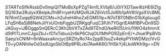$START$oSlfkRssbDv0mpQITMoBsXpPZgT4m1LXVbj6/iJ0iYXDTaw4lzHE6IZlgSQ163w2RulyxX8eipkJfn9FrryeHUMQvRJAZ6iVct5JoWb1pAV6tVgoXVc8MLN76mfZuqq6QW42CMs+h2uheH4hoZxEGM51Ip+N7oTBT0NBnG1bXgIiuug0LFqSH6a5j88NehJilYxUOnbFqgbUZRKgqFuqC3PJh7YGgrlEAMfIBPvDn9SDJAGuy+iJBOggp5nQERcC3Kh2bVXTxZAd9TEhdO/keRI05UnU1IWO4a1mmXd5tPITLmnCJgoZbJ+fD1xTsbuo2r6kP6ChqOU1MhPG9ZpErrE/+Jhue1PpBVbSaey/xCNIM+6nWaaxaAncjycSRZItyRo74v2ppB3suZv4ekpPYhWDMzclVvGT0+yOANhilwOd3xdUgoSbOtBp9P6Lvbi7AwAK60/1HSkYj4LkoWKh9g==$END$